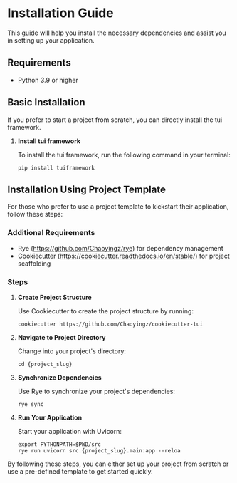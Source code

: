 # Installation Guide

This guide will help you install the necessary dependencies and assist you in setting up your application.

## Requirements

- Python 3.9 or higher

## Basic Installation

If you prefer to start a project from scratch, you can directly install the tui framework.

1. **Install tui framework**

   To install the tui framework, run the following command in your terminal:

   ```console
   pip install tuiframework
   ```

## Installation Using Project Template

For those who prefer to use a project template to kickstart their application, follow these steps:

### Additional Requirements

- Rye (https://github.com/Chaoyingz/rye) for dependency management
- Cookiecutter (https://cookiecutter.readthedocs.io/en/stable/) for project scaffolding

### Steps

1. **Create Project Structure**

   Use Cookiecutter to create the project structure by running:

   ```console
   cookiecutter https://github.com/Chaoyingz/cookiecutter-tui
   ```

2. **Navigate to Project Directory**

   Change into your project's directory:

   ```console
   cd {project_slug}
   ```

3. **Synchronize Dependencies**

   Use Rye to synchronize your project's dependencies:

   ```console
   rye sync
   ```

4. **Run Your Application**

   Start your application with Uvicorn:

   ```console
   export PYTHONPATH=$PWD/src
   rye run uvicorn src.{project_slug}.main:app --reloa
   ```

By following these steps, you can either set up your project from scratch or use a pre-defined template to get started quickly.
